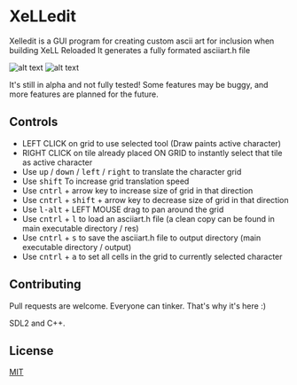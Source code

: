 # XeLLedit

Xelledit is a GUI program for creating custom ascii art for inclusion when building XeLL Reloaded
It generates a fully formated asciiart.h file

![alt text](https://cavaliere.codes/images/XeLLedit.png)
![alt text](https://cavaliere.codes/files/xelledit.jpg)

It's still in alpha and not fully tested! Some features may be buggy, and more features are planned for the future. 

## Controls

- LEFT CLICK on grid to use selected tool (Draw paints active character)
- RIGHT CLICK on tile already placed ON GRID to instantly select that tile as active character
- Use <kbd>up</kbd> / <kbd>down</kbd> / <kbd>left</kbd> / <kbd>right</kbd> to translate the character grid
- Use <kbd>shift</kbd>  To increase grid translation speed
- Use <kbd>cntrl</kbd> + arrow key to increase size of grid in that direction
- Use <kbd>cntrl</kbd> + <kbd>shift</kbd> + arrow key to decrease size of grid in that direction
- Use <kbd>l-alt</kbd> + LEFT MOUSE drag to pan around the grid
- Use <kbd>cntrl</kbd> + <kbd>l</kbd> to load an asciiart.h file (a clean copy can be found in main executable directory / res)
- Use <kbd>cntrl</kbd> + <kbd>s</kbd> to save the asciiart.h file to output directory (main executable directory / output)
- Use <kbd>cntrl</kbd> + <kbd>a</kbd> to set all cells in the grid to currently selected character

## Contributing

Pull requests are welcome. Everyone can tinker. That's why it's here :)

SDL2 and C++.

## License

[MIT](https://choosealicense.com/licenses/mit/)
